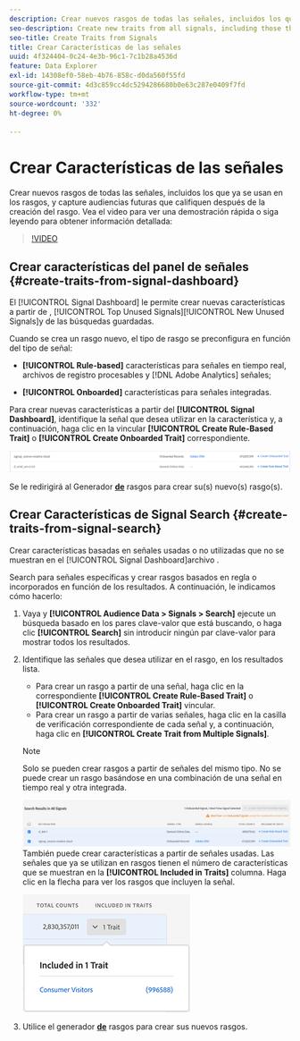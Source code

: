 ```yaml
---
description: Crear nuevos rasgos de todas las señales, incluidos los que ya se usan en los rasgos, y capture audiencias futuras que califiquen después de la creación del rasgo.
seo-description: Create new traits from all signals, including those that are already used in traits, and capture future audiences that qualify after trait creation.
seo-title: Create Traits from Signals
title: Crear Características de las señales
uuid: 4f324404-0c24-4e3b-96c1-7c1b28a4536d
feature: Data Explorer
exl-id: 14308ef0-58eb-4b76-858c-d0da560f55fd
source-git-commit: 4d3c859cc4dc5294286680b0e63c287e0409f7fd
workflow-type: tm+mt
source-wordcount: '332'
ht-degree: 0%

---
```


# Crear Características de las señales

Crear nuevos rasgos de todas las señales, incluidos los que ya se usan en los rasgos, y capture audiencias futuras que califiquen después de la creación del rasgo. Vea el video para ver una demostración rápida o siga leyendo para obtener información detallada:

>[!VIDEO](https://video.tv.adobe.com/v/25169/?quality=12)

## Crear características del panel de señales {#create-traits-from-signal-dashboard}

El [!UICONTROL Signal Dashboard] le permite crear nuevas características a partir de , [!UICONTROL Top Unused Signals][!UICONTROL New Unused Signals]y de las búsquedas guardadas.

Cuando se crea un rasgo nuevo, el tipo de rasgo se preconfigura en función del tipo de señal:

* **[!UICONTROL Rule-based]** características para señales en tiempo real, archivos de registro procesables y [!DNL Adobe Analytics] señales;

* **[!UICONTROL Onboarded]** características para señales integradas.

Para crear nuevas características a partir del **[!UICONTROL Signal Dashboard]**, identifique la señal que desea utilizar en la característica y, a continuación, haga clic en la vincular **[!UICONTROL Create Rule-Based Trait]** o **[!UICONTROL Create Onboarded Trait]** correspondiente.

![](assets/signals-create-trait.png)

Se le redirigirá al Generador **[de](../../features/traits/about-trait-builder.md)** rasgos para crear su(s) nuevo(s) rasgo(s).

## Crear Características de Signal Search {#create-traits-from-signal-search}

Crear características basadas en señales usadas o no utilizadas que no se muestran en el [!UICONTROL Signal Dashboard]archivo .

Search para señales específicas y crear rasgos basados en regla o incorporados en función de los resultados. A continuación, le indicamos cómo hacerlo:

1. Vaya y **[!UICONTROL Audience Data > Signals > Search]** ejecute un búsqueda basado en los pares clave-valor que está buscando, o haga clic **[!UICONTROL Search]** sin introducir ningún par clave-valor para mostrar todos los resultados.
2. Identifique las señales que desea utilizar en el rasgo, en los resultados lista.
   * Para crear un rasgo a partir de una señal, haga clic en la correspondiente **[!UICONTROL Create Rule-Based Trait]** o **[!UICONTROL Create Onboarded Trait]** vincular.
   * Para crear un rasgo a partir de varias señales, haga clic en la casilla de verificación correspondiente de cada señal y, a continuación, haga clic en **[!UICONTROL Create Trait from Multiple Signals]**.

   >[!NOTE]
   >Solo se pueden crear rasgos a partir de señales del mismo tipo. No se puede crear un rasgo basándose en una combinación de una señal en tiempo real y otra integrada.
   >
   > ![](assets/signals-create-trait-search.png)
   >También puede crear características a partir de señales usadas. Las señales que ya se utilizan en rasgos tienen el número de características que se muestran en la **[!UICONTROL Included in Traits]** columna. Haga clic en la flecha para ver los rasgos que incluyen la señal.
   >
   >![](assets/signals-used-traits.png)

3. Utilice el generador **[de](../../features/traits/about-trait-builder.md)** rasgos para crear sus nuevos rasgos.
